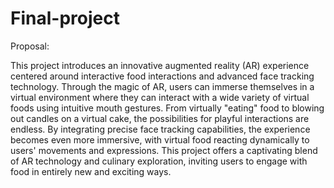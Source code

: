 # Final-project
Proposal:

 This project introduces an innovative augmented reality (AR) experience centered around interactive food interactions and advanced face tracking technology. Through the magic of AR, users can immerse themselves in a virtual environment where they can interact with a wide variety of virtual foods using intuitive mouth gestures. From virtually "eating" food to blowing out candles on a virtual cake, the possibilities for playful interactions are endless. By integrating precise face tracking capabilities, the experience becomes even more immersive, with virtual food reacting dynamically to users' movements and expressions. This project offers a captivating blend of AR technology and culinary exploration, inviting users to engage with food in entirely new and exciting ways.
